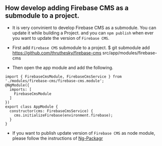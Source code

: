 

## How develop adding Firebase CMS as a submodule to a project.

* It is very convinient to develop Firebase CMS as a submodule. You can update it while building a Project. and you can `npm publish` when ever you want to update the version of `Firebase CMS`.


* First add `Firebase CMS` submodule to a project.
$ git submodule add https://github.com/thruthesky/firebase-cms src/app/modules/firebase-cms


* Then open the app module and add the following.
````
import { FirebaseCmsModule, FirebaseCmsService } from './modules/firebase-cms/firebase-cms.module';
@NgModule({
  imports: [
    FirebaseCmsModule
  ]
})
export class AppModule {
  constructor(cms: FirebaseCmsService) {
    cms.initializeFirebase(environment.firebase);
  }
}
````

* If you want to publish update version of `Firebase CMS` as node module, please follow the instructions of [Ng-Packagr](https://github.com/dherges/ng-packagr)

